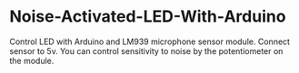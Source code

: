 # Noise-Activated-LED-With-Arduino
Control LED with Arduino and LM939 microphone sensor module.
Connect sensor to 5v.
You can control sensitivity to noise by the potentiometer on the module.
